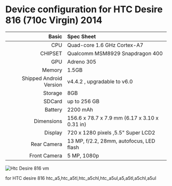 Device configuration for HTC Desire 816 (710c Virgin) 2014
=====================================

Basic   | Spec Sheet
-------:|:-------------------------
CPU     | Quad-core 1.6 GHz Cortex-A7
CHIPSET | Qualcomm MSM8929 Snapdragon 400
GPU     | Adreno 305
Memory  | 1.5GB
Shipped Android Version | v4.4.2 , upgradable to v6.0 
Storage | 8GB 
SDCard  | up to 256 GB 
Battery | 2200 mAh
Dimensions | 156.6 x 78.7 x 7.9 mm (6.17 x 3.10 x 0.31 in)
Display | 720 x 1280 pixels ,5.5" Super LCD2 
Rear Camera  | 13 MP, f/2.2, 28mm, autofocus, LED flash
Front Camera | 5 MP, 1080p

![Htc Desire 816 vm](http://cdn2.gsmarena.com/vv/pics/htc/htc-desire-816-dual-sim.jpg "Htc Desire 816 vm")

for HTC desire 816 htc_a5,htc_a5tl,htc_a5chl,htc_a5ul,a5,a5tl,a5chl,a5ul

